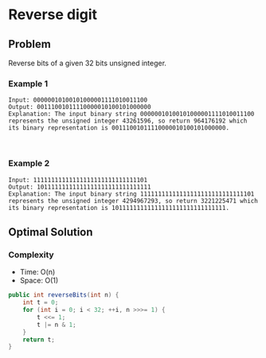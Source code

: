 # Reverse digit

## Problem

Reverse bits of a given 32 bits unsigned integer.

### Example 1

    Input: 00000010100101000001111010011100
    Output: 00111001011110000010100101000000
    Explanation: The input binary string 00000010100101000001111010011100 represents the unsigned integer 43261596, so return 964176192 which its binary representation is 00111001011110000010100101000000.
<br>

### Example 2

    Input: 11111111111111111111111111111101
    Output: 10111111111111111111111111111111
    Explanation: The input binary string 11111111111111111111111111111101 represents the unsigned integer 4294967293, so return 3221225471 which its binary representation is 10111111111111111111111111111111.

## Optimal Solution

### Complexity

- Time: O(n)
- Space: O(1)

```java
public int reverseBits(int n) {
    int t = 0;
    for (int i = 0; i < 32; ++i, n >>>= 1) {
        t <<= 1;
        t |= n & 1;
    }
    return t;
}
```
